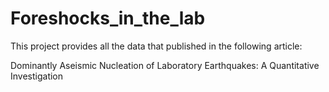 # Foreshocks_in_the_lab

This project provides all the data that published in the following article:

Dominantly Aseismic Nucleation of Laboratory Earthquakes: A Quantitative Investigation
